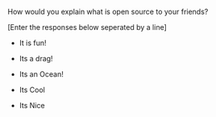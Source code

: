 How would you explain what is open source to your friends?

[Enter the responses below seperated by a line]

- It is fun!

- Its a drag!

- Its an Ocean!

- Its Cool

- Its Nice

